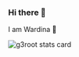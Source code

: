 ### Hi there 👋
I am Wardina 🌺

<p>
<img align="center" src="https://github-readme-stats.vercel.app/api/top-langs?username=swara731&count_private=true&theme=default&title_color=000000&text_color=000000&bg_color=ffffff&hide_border=true&layout=compact" alt="g3root stats card" /></p>

<!--
**swara731/swara731** is a ✨ _special_ ✨ repository because its `README.md` (this file) appears on your GitHub profile.

Here are some ideas to get you started:

- 🔭 I’m currently working on ...
- 🌱 I’m currently learning ...
- 👯 I’m looking to collaborate on ...
- 🤔 I’m looking for help with ...
- 💬 Ask me about ...
- 📫 How to reach me: ...
- 😄 Pronouns: ...
- ⚡ Fun fact: ...
-->

